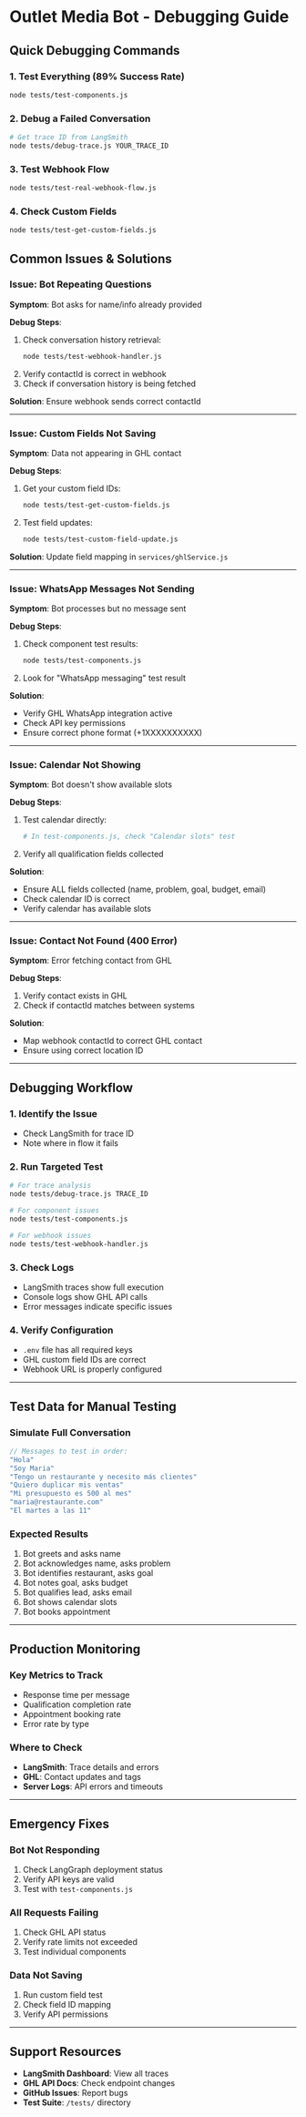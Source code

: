# Outlet Media Bot - Debugging Guide

## Quick Debugging Commands

### 1. Test Everything (89% Success Rate)
```bash
node tests/test-components.js
```

### 2. Debug a Failed Conversation
```bash
# Get trace ID from LangSmith
node tests/debug-trace.js YOUR_TRACE_ID
```

### 3. Test Webhook Flow
```bash
node tests/test-real-webhook-flow.js
```

### 4. Check Custom Fields
```bash
node tests/test-get-custom-fields.js
```

## Common Issues & Solutions

### Issue: Bot Repeating Questions
**Symptom**: Bot asks for name/info already provided

**Debug Steps**:
1. Check conversation history retrieval:
   ```bash
   node tests/test-webhook-handler.js
   ```
2. Verify contactId is correct in webhook
3. Check if conversation history is being fetched

**Solution**: Ensure webhook sends correct contactId

---

### Issue: Custom Fields Not Saving
**Symptom**: Data not appearing in GHL contact

**Debug Steps**:
1. Get your custom field IDs:
   ```bash
   node tests/test-get-custom-fields.js
   ```
2. Test field updates:
   ```bash
   node tests/test-custom-field-update.js
   ```

**Solution**: Update field mapping in `services/ghlService.js`

---

### Issue: WhatsApp Messages Not Sending
**Symptom**: Bot processes but no message sent

**Debug Steps**:
1. Check component test results:
   ```bash
   node tests/test-components.js
   ```
2. Look for "WhatsApp messaging" test result

**Solution**: 
- Verify GHL WhatsApp integration active
- Check API key permissions
- Ensure correct phone format (+1XXXXXXXXXX)

---

### Issue: Calendar Not Showing
**Symptom**: Bot doesn't show available slots

**Debug Steps**:
1. Test calendar directly:
   ```bash
   # In test-components.js, check "Calendar slots" test
   ```
2. Verify all qualification fields collected

**Solution**:
- Ensure ALL fields collected (name, problem, goal, budget, email)
- Check calendar ID is correct
- Verify calendar has available slots

---

### Issue: Contact Not Found (400 Error)
**Symptom**: Error fetching contact from GHL

**Debug Steps**:
1. Verify contact exists in GHL
2. Check if contactId matches between systems

**Solution**:
- Map webhook contactId to correct GHL contact
- Ensure using correct location ID

---

## Debugging Workflow

### 1. Identify the Issue
- Check LangSmith for trace ID
- Note where in flow it fails

### 2. Run Targeted Test
```bash
# For trace analysis
node tests/debug-trace.js TRACE_ID

# For component issues
node tests/test-components.js

# For webhook issues
node tests/test-webhook-handler.js
```

### 3. Check Logs
- LangSmith traces show full execution
- Console logs show GHL API calls
- Error messages indicate specific issues

### 4. Verify Configuration
- `.env` file has all required keys
- GHL custom field IDs are correct
- Webhook URL is properly configured

---

## Test Data for Manual Testing

### Simulate Full Conversation
```javascript
// Messages to test in order:
"Hola"
"Soy Maria"
"Tengo un restaurante y necesito más clientes"
"Quiero duplicar mis ventas"
"Mi presupuesto es 500 al mes"
"maria@restaurante.com"
"El martes a las 11"
```

### Expected Results
1. Bot greets and asks name
2. Bot acknowledges name, asks problem
3. Bot identifies restaurant, asks goal
4. Bot notes goal, asks budget
5. Bot qualifies lead, asks email
6. Bot shows calendar slots
7. Bot books appointment

---

## Production Monitoring

### Key Metrics to Track
- Response time per message
- Qualification completion rate
- Appointment booking rate
- Error rate by type

### Where to Check
- **LangSmith**: Trace details and errors
- **GHL**: Contact updates and tags
- **Server Logs**: API errors and timeouts

---

## Emergency Fixes

### Bot Not Responding
1. Check LangGraph deployment status
2. Verify API keys are valid
3. Test with `test-components.js`

### All Requests Failing
1. Check GHL API status
2. Verify rate limits not exceeded
3. Test individual components

### Data Not Saving
1. Run custom field test
2. Check field ID mapping
3. Verify API permissions

---

## Support Resources

- **LangSmith Dashboard**: View all traces
- **GHL API Docs**: Check endpoint changes
- **GitHub Issues**: Report bugs
- **Test Suite**: `/tests/` directory